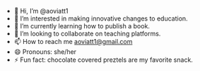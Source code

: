 - 👋 Hi, I’m @aoviatt1
- 👀 I’m interested in making innovative changes to education. 
- 🌱 I’m currently learning how to publish a book. 
- 💞️ I’m looking to collaborate on teaching platforms. 
- 📫 How to reach me aoviatt1@gmail.com
- 😄 Pronouns: she/her
- ⚡ Fun fact: chocolate covered preztels are my favorite snack. 

<!---
aoviatt1/aoviatt1 is a ✨ special ✨ repository because its `README.md` (this file) appears on your GitHub profile.
You can click the Preview link to take a look at your changes.
--->
